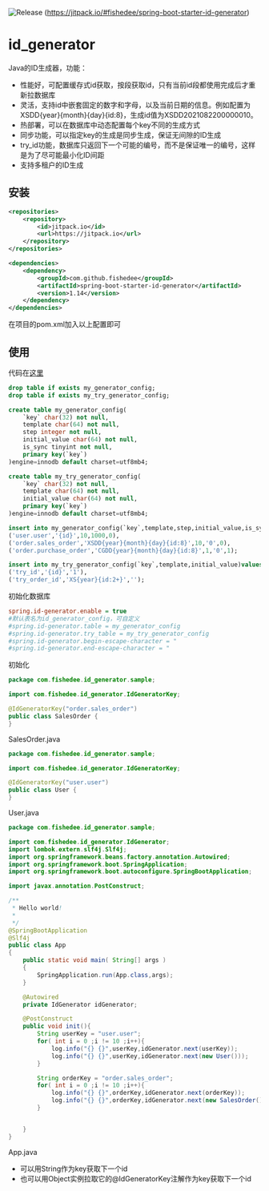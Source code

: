 ![Release](https://jitpack.io/v/fishedee/spring-boot-starter-id-generator.svg)
(https://jitpack.io/#fishedee/spring-boot-starter-id-generator)

# id_generator

Java的ID生成器，功能：

* 性能好，可配置缓存式id获取，按段获取id，只有当前id段都使用完成后才重新拉数据库
* 灵活，支持id中嵌套固定的数字和字母，以及当前日期的信息。例如配置为XSDD{year}{month}{day}{id:8}，生成id值为XSDD2021082200000010。
* 热部署，可以在数据库中动态配置每个key不同的生成方式
* 同步功能，可以指定key的生成是同步生成，保证无间隙的ID生成
* try_id功能，数据库只返回下一个可能的编号，而不是保证唯一的编号，这样是为了尽可能最小化ID间距
* 支持多租户的ID生成

## 安装

```xml
<repositories>
    <repository>
        <id>jitpack.io</id>
        <url>https://jitpack.io</url>
    </repository>
</repositories>

<dependencies>
    <dependency>
        <groupId>com.github.fishedee</groupId>
        <artifactId>spring-boot-starter-id-generator</artifactId>
        <version>1.14</version>
    </dependency>
</dependencies>

```

在项目的pom.xml加入以上配置即可

## 使用

代码在[这里](https://github.com/fishedee/Demo/tree/master/spring-boot-starter-id-generator/Demo)

```sql
drop table if exists my_generator_config;
drop table if exists my_try_generator_config;

create table my_generator_config(
    `key` char(32) not null,
    template char(64) not null,
    step integer not null,
    initial_value char(64) not null,
    is_sync tinyint not null,
    primary key(`key`)
)engine=innodb default charset=utf8mb4;

create table my_try_generator_config(
    `key` char(32) not null,
    template char(64) not null,
    initial_value char(64) not null,
    primary key(`key`)
)engine=innodb default charset=utf8mb4;

insert into my_generator_config(`key`,template,step,initial_value,is_sync) values
('user.user','{id}',10,1000,0),
('order.sales_order','XSDD{year}{month}{day}{id:8}',10,'0',0),
('order.purchase_order','CGDD{year}{month}{day}{id:8}',1,'0',1);

insert into my_try_generator_config(`key`,template,initial_value)values
('try_id','{id}','1'),
('try_order_id','XS{year}{id:2+}','');
```

初始化数据库

```ini
spring.id-generator.enable = true
#默认表名为id_generator_config，可自定义
#spring.id-generator.table = my_generator_config
#spring.id-generator.try_table = my_try_generator_config
#spring.id-generator.begin-escape-character = "
#spring.id-generator.end-escape-character = "
```

初始化

```java
package com.fishedee.id_generator.sample;

import com.fishedee.id_generator.IdGeneratorKey;

@IdGeneratorKey("order.sales_order")
public class SalesOrder {
}
```

SalesOrder.java

```java
package com.fishedee.id_generator.sample;

import com.fishedee.id_generator.IdGeneratorKey;

@IdGeneratorKey("user.user")
public class User {
}
```

User.java

```java
package com.fishedee.id_generator.sample;

import com.fishedee.id_generator.IdGenerator;
import lombok.extern.slf4j.Slf4j;
import org.springframework.beans.factory.annotation.Autowired;
import org.springframework.boot.SpringApplication;
import org.springframework.boot.autoconfigure.SpringBootApplication;

import javax.annotation.PostConstruct;

/**
 * Hello world!
 *
 */
@SpringBootApplication
@Slf4j
public class App 
{
    public static void main( String[] args )
    {
        SpringApplication.run(App.class,args);
    }

    @Autowired
    private IdGenerator idGenerator;

    @PostConstruct
    public void init(){
        String userKey = "user.user";
        for( int i = 0 ;i != 10 ;i++){
            log.info("{} {}",userKey,idGenerator.next(userKey));
            log.info("{} {}",userKey,idGenerator.next(new User()));
        }

        String orderKey = "order.sales_order";
        for( int i = 0 ;i != 10 ;i++){
            log.info("{} {}",orderKey,idGenerator.next(orderKey));
            log.info("{} {}",orderKey,idGenerator.next(new SalesOrder()));
        }


    }
}
```

App.java

* 可以用String作为key获取下一个id
* 也可以用Object实例拉取它的@IdGeneratorKey注解作为key获取下一个id



